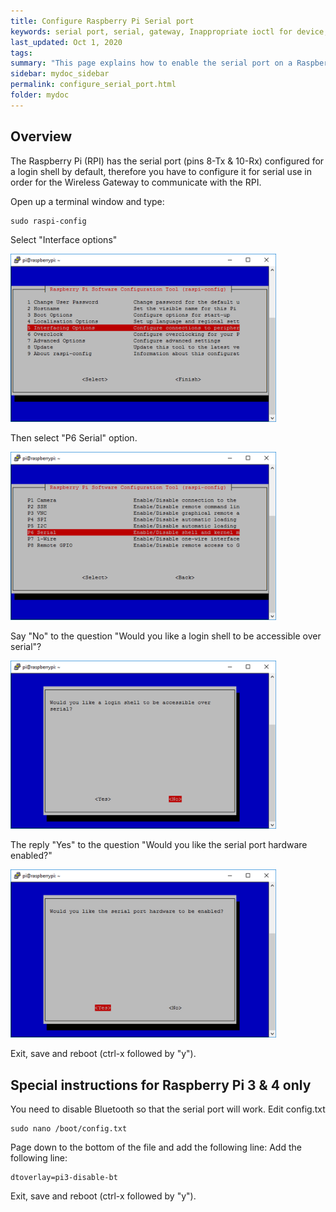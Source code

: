```yaml
---
title: Configure Raspberry Pi Serial port
keywords: serial port, serial, gateway, Inappropriate ioctl for device, iotcl, /dev/ttyAMA0, Permission denied
last_updated: Oct 1, 2020
tags:  
summary: "This page explains how to enable the serial port on a Raspberry Pi"
sidebar: mydoc_sidebar
permalink: configure_serial_port.html
folder: mydoc
---
```


## Overview
The Raspberry Pi (RPI) has the serial port (pins 8-Tx & 10-Rx) configured for a login shell by default, therefore you have to configure it for serial use in order for the Wireless Gateway to communicate with the RPI. 

Open up a terminal window and type:

```
sudo raspi-config
```

Select "Interface options"

<img src="images/Interface_Options_large.png" width="425"/>

Then select "P6 Serial" option.

<img src="images/serial_large.png" width="425"/>

Say "No" to the question "Would you like a login shell to be accessible over serial"?

<img src="images/no_large.png" width="425"/>

The reply "Yes" to the question "Would you like the serial port hardware enabled?"

<img src="images/yes_large.png" width="425"/>

Exit, save and reboot (ctrl-x followed by "y").

## Special instructions for Raspberry Pi 3 & 4 only
You need to disable Bluetooth so that the serial port will work.
Edit config.txt

```
sudo nano /boot/config.txt
```

Page down to the bottom of the file and add the following line:
Add the following line:
 
```
dtoverlay=pi3-disable-bt
```

Exit, save and reboot (ctrl-x followed by "y").

